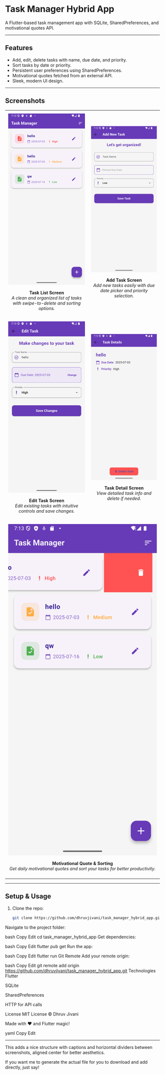 # Task Manager Hybrid App

A Flutter-based task management app with SQLite, SharedPreferences, and motivational quotes API.

---

## Features

- Add, edit, delete tasks with name, due date, and priority.
- Sort tasks by date or priority.
- Persistent user preferences using SharedPreferences.
- Motivational quotes fetched from an external API.
- Sleek, modern UI design.

---
## Screenshots

<div align="center">

<table>
  <tr>
    <td align="center" style="padding:10px;">
      <img src="Screenshots/Screenshot_20250703_191230.png" alt="Task List" width="300" />
      <p><b>Task List Screen</b><br><i>A clean and organized list of tasks with swipe-to-delete and sorting options.</i></p>
    </td>
    <td align="center" style="padding:10px;">
      <img src="Screenshots/Screenshot_20250703_191257.png" alt="Add Task" width="300" />
      <p><b>Add Task Screen</b><br><i>Add new tasks easily with due date picker and priority selection.</i></p>
    </td>
  </tr>
  <tr>
    <td align="center" style="padding:10px;">
      <img src="Screenshots/Screenshot_20250703_191312.png" alt="Edit Task" width="300" />
      <p><b>Edit Task Screen</b><br><i>Edit existing tasks with intuitive controls and save changes.</i></p>
    </td>
    <td align="center" style="padding:10px;">
      <img src="Screenshots/Screenshot_20250703_191325.png" alt="Task Detail" width="300" />
      <p><b>Task Detail Screen</b><br><i>View detailed task info and delete if needed.</i></p>
    </td>
  </tr>
  <tr>
    <td colspan="2" align="center" style="padding:10px;">
      <img src="Screenshots/Screenshot_20250703_191345.png" alt="Quote & Sorting" width="620" />
      <p><b>Motivational Quote & Sorting</b><br><i>Get daily motivational quotes and sort your tasks for better productivity.</i></p>
    </td>
  </tr>
</table>

</div>

---

## Setup & Usage

1. Clone the repo:

   ```bash
   git clone https://github.com/dhruvjivani/task_manager_hybrid_app.git

Navigate to the project folder:

bash
Copy
Edit
cd task_manager_hybrid_app
Get dependencies:

bash
Copy
Edit
flutter pub get
Run the app:

bash
Copy
Edit
flutter run
Git Remote
Add your remote origin:

bash
Copy
Edit
git remote add origin https://github.com/dhruvjivani/task_manager_hybrid_app.git
Technologies
Flutter

SQLite

SharedPreferences

HTTP for API calls

License
MIT License © Dhruv Jivani

Made with ❤️ and Flutter magic!

yaml
Copy
Edit

---

This adds a nice structure with captions and horizontal dividers between screenshots, aligned center for better aesthetics.

If you want me to generate the actual file for you to download and add directly, just say!